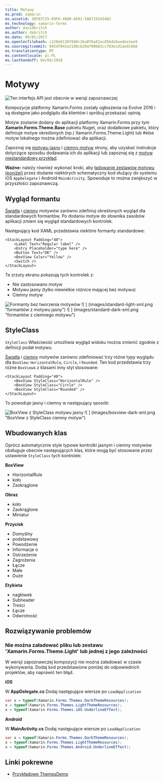```yaml
---
title: Motywy
ms.prod: xamarin
ms.assetid: 3DFB7C55-69F6-4980-A501-588719143482
ms.technology: xamarin-forms
author: davidbritch
ms.author: dabritch
ms.date: 09/01/2017
ms.openlocfilehash: c128e6130f0d8c2ba076a82ac85bda5aadea1ee9
ms.sourcegitcommit: 945df041e2180cb20af08b83cc703ecd1aedc6b0
ms.translationtype: MT
ms.contentlocale: pl-PL
ms.lasthandoff: 04/04/2018
---
```

# <a name="themes"></a>Motywy

![](~/media/shared/preview.png "Ten interfejs API jest obecnie w wersji zapoznawczej")

Kompozycje platformy Xamarin.Forms zostały ogłoszenia na Evolve 2016 i są dostępne jako podglądu dla klientów i spróbuj przekazać opinię.

Motyw zostanie dodany do aplikacji platformy Xamarin.Forms przy tym **Xamarin.Forms.Theme.Base** pakietu Nuget, oraz dodatkowe pakietu, który definiuje motyw określonych (np.) Xamarin.Forms.Theme.Light) lub #else motyw lokalnego można zdefiniować dla aplikacji.

Zapoznaj się [motywu jasny](light.md) i [ciemny motyw](dark.md) strony, aby uzyskać instrukcje dotyczące sposobu dodawania ich do aplikacji lub zapoznaj się z [motyw niestandardowy przykład](custom.md).

**Ważne:** należy również wykonać kroki, aby [ładowanie zestawów motywu (poniżej)](#loadtheme) przez dodanie niektórych schematyczny kod służący do systemu iOS `AppDelegate` i Android `MainActivity`. Spowoduje to można zwiększyć w przyszłości zapoznawczą.


## <a name="control-appearance"></a>Wygląd formantu

[Światła](light.md) i [ciemny](dark.md) motywów zarówno zdefiniuj określonych wygląd dla standardowych formantów. Po dodaniu motyw do słownika zasobów aplikacji zmieni się wygląd standardowych kontrolek.

Następujący kod XAML przedstawia niektóre formanty standardowe:

```xaml
<StackLayout Padding="40">
    <Label Text="Regular label" />
    <Entry Placeholder="type here" />
    <Button Text="OK" />
    <BoxView Color="Yellow" />
    <Switch />
</StackLayout>
```

Te zrzuty ekranu pokazują tych kontrolek z:

* Nie zastosowano motyw
* Motywu jasny (tylko niewielkie różnice mającej bez motywu)
* Ciemny motyw

![](images/standard-none-sml.png "Formanty bez tworzenia motywów") ![ ] (images/standard-light-sml.png "formantów z motywu jasny") ![ ] (images/standard-dark-sml.png "formantów z ciemnego motywu")

<a name="styleclass" />

## <a name="styleclass"></a>StyleClass

`StyleClass` Właściwość umożliwia wygląd widoku można zmienić zgodnie z definicji podał motywu.

[Światła](light.md) i [ciemny](dark.md) motywów zarówno zdefiniować trzy różne typy wyglądu dla `BoxView`: `HorizontalRule`, `Circle`, i `Rounded`. Ten kod przedstawia trzy różne `BoxView`s z klasami inny styl stosowane:

```xaml
<StackLayout Padding="40">
    <BoxView StyleClass="HorizontalRule" />
    <BoxView StyleClass="Circle" />
    <BoxView StyleClass="Rounded" />
</StackLayout>
```

To powoduje jasny i ciemny w następujący sposób:

![](images/boxview-light-sml.png "BoxView z StyleClass motywu jasny") ![ ] (images/boxview-dark-sml.png "BoxView z StyleClass ciemny motyw")

<a name="builtin" />

## <a name="built-in-classes"></a>Wbudowanych klas

Oprócz automatycznie style typowe kontrolki jasnym i ciemny motywów obsługuje obecnie następujących klas, które mogą być stosowane przez ustawienie `StyleClass` tych kontrolek:

**BoxView**

* HorizontalRule
* koło
* Zaokrąglone

**Obraz**

* koło
* Zaokrąglone
* Miniatur

**Przycisk**

* Domyślny
* podstawowy
* Powodzenie
* Informacje o
* Ostrzeżenie
* Zagrożenia
* Łącze
* Małe
* Duże

**Etykieta**

* nagłówek
* Subheader
* Treści
* Łącze
* Odwrotność


## <a name="troubleshooting"></a>Rozwiązywanie problemów

<a name="loadtheme" />

### <a name="could-not-load-file-or-assembly-xamarinformsthemelight-or-one-of-its-dependencies"></a>Nie można załadować pliku lub zestawu 'Xamarin.Forms.Theme.Light' lub jednej z jego zależności

W wersji zapoznawczej kompozycji nie można załadować w czasie wykonywania. Dodaj kod przedstawione poniżej do odpowiednich projektów, aby naprawić ten błąd.

**iOS**

W **AppDelegate.cs** Dodaj następujące wiersze po `LoadApplication`

```csharp
var x = typeof(Xamarin.Forms.Themes.DarkThemeResources);
x = typeof(Xamarin.Forms.Themes.LightThemeResources);
x = typeof(Xamarin.Forms.Themes.iOS.UnderlineEffect);
```

**Android**

W **MainActivity.cs** Dodaj następujące wiersze po `LoadApplication`

```csharp
var x = typeof(Xamarin.Forms.Themes.DarkThemeResources);
x = typeof(Xamarin.Forms.Themes.LightThemeResources);
x = typeof(Xamarin.Forms.Themes.Android.UnderlineEffect);
```


## <a name="related-links"></a>Linki pokrewne

- [Przykładowe ThemesDemo](https://github.com/xamarin/xamarin-forms-samples/tree/master/Themes/ThemesDemo)
